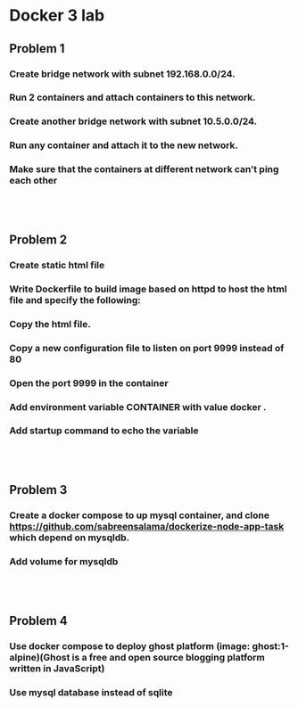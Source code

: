 # **Docker 3 lab**
## **Problem 1**
### **Create bridge network with subnet 192.168.0.0/24.**
### **Run 2 containers and attach containers to this network.**
### **Create another bridge network with subnet 10.5.0.0/24.**
### **Run any container and attach it to the new network.**
### **Make sure that the containers at different network can’t ping each other**
![]()
![]()
![]()
-------------
## **Problem 2**
### **Create static html file**
### **Write Dockerfile to build image based on httpd to host the html file and specify the following:**
### **Copy the html file.**
### **Copy a new configuration file to listen on port 9999 instead of 80**
### **Open the port 9999 in the container**
### **Add environment variable CONTAINER with value docker .**
### **Add startup command to echo the variable**
![]()
![]()
![]()
![]()
![]()
-------------
## **Problem 3**
### **Create a docker compose to up mysql container, and clone https://github.com/sabreensalama/dockerize-node-app-task which depend on mysqldb.**
### **Add volume for mysqldb**
![]()
![]()
![]()
-------------
## **Problem 4**
### **Use docker compose to deploy ghost platform (image: ghost:1-alpine)(Ghost is a free and open source blogging platform written in JavaScript)**
### **Use mysql database instead of sqlite**
![]()
![]()
![]()
![]()